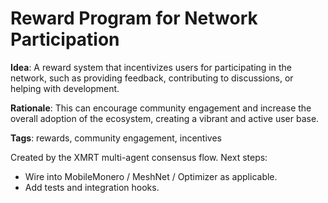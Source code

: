# Reward Program for Network Participation

**Idea**: A reward system that incentivizes users for participating in the network, such as providing feedback, contributing to discussions, or helping with development.

**Rationale**: This can encourage community engagement and increase the overall adoption of the ecosystem, creating a vibrant and active user base.

**Tags**: rewards, community engagement, incentives

Created by the XMRT multi-agent consensus flow.
Next steps:
- Wire into MobileMonero / MeshNet / Optimizer as applicable.
- Add tests and integration hooks.
